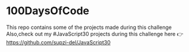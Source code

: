 # 100DaysOfCode
This repo contains some of the projects made during this challenge
Also,check out my #JavaScript30 projects during this challenge here 👉 https://github.com/supzi-del/JavaScript30  
